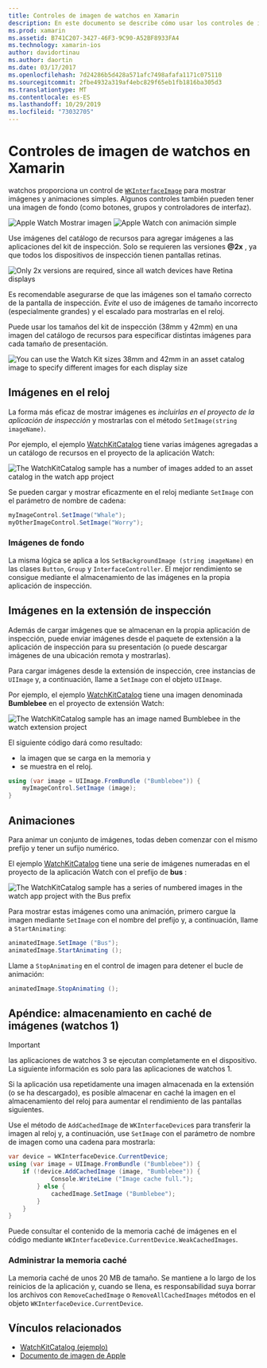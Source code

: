 ```yaml
---
title: Controles de imagen de watchos en Xamarin
description: En este documento se describe cómo usar los controles de imagen en una aplicación de watchos compilada con Xamarin. Describe el control WKInterfaceImage, el método SetImage, la adición de imágenes a una extensión de inspección, animaciones, etc.
ms.prod: xamarin
ms.assetid: B741C207-3427-46F3-9C90-A52BF8933FA4
ms.technology: xamarin-ios
author: davidortinau
ms.author: daortin
ms.date: 03/17/2017
ms.openlocfilehash: 7d24286b5d428a571afc7498afafa1171c075110
ms.sourcegitcommit: 2fbe4932a319af4ebc829f65eb1fb1816ba305d3
ms.translationtype: MT
ms.contentlocale: es-ES
ms.lasthandoff: 10/29/2019
ms.locfileid: "73032705"
---
```

# <a name="watchos-image-controls-in-xamarin"></a>Controles de imagen de watchos en Xamarin

watchos proporciona un control de [`WKInterfaceImage`](xref:WatchKit.WKInterfaceImage) para mostrar imágenes y animaciones simples. Algunos controles también pueden tener una imagen de fondo (como botones, grupos y controladores de interfaz).

![](image-images/image-walkway.png "Apple Watch Mostrar imagen") ![](image-images/image-animation.png "Apple Watch con animación simple")
<!-- watch image courtesy of http://infinitapps.com/bezel/ -->

Use imágenes del catálogo de recursos para agregar imágenes a las aplicaciones del kit de inspección.
Solo se requieren las versiones **@2x** , ya que todos los dispositivos de inspección tienen pantallas retinas.

![](image-images/asset-universal-sml.png "Only 2x versions are required, since all watch devices have Retina displays")

Es recomendable asegurarse de que las imágenes son el tamaño correcto de la pantalla de inspección. *Evite* el uso de imágenes de tamaño incorrecto (especialmente grandes) y el escalado para mostrarlas en el reloj.

Puede usar los tamaños del kit de inspección (38mm y 42mm) en una imagen del catálogo de recursos para especificar distintas imágenes para cada tamaño de presentación.

![](image-images/asset-watch-sml.png "You can use the Watch Kit sizes 38mm and 42mm in an asset catalog image to specify different images for each display size")

## <a name="images-on-the-watch"></a>Imágenes en el reloj

La forma más eficaz de mostrar imágenes es *incluirlas en el proyecto de la aplicación de inspección* y mostrarlas con el método `SetImage(string imageName)`.

Por ejemplo, el ejemplo [WatchKitCatalog](https://docs.microsoft.com/samples/xamarin/ios-samples/watchos-watchkitcatalog/) tiene varias imágenes agregadas a un catálogo de recursos en el proyecto de la aplicación Watch:

![](image-images/asset-whale-sml.png "The WatchKitCatalog sample has a number of images added to an asset catalog in the watch app project")

Se pueden cargar y mostrar eficazmente en el reloj mediante `SetImage` con el parámetro de nombre de cadena:

```csharp
myImageControl.SetImage("Whale");
myOtherImageControl.SetImage("Worry");
```

### <a name="background-images"></a>Imágenes de fondo

La misma lógica se aplica a los `SetBackgroundImage (string imageName)` en las clases `Button`, `Group` y `InterfaceController`. El mejor rendimiento se consigue mediante el almacenamiento de las imágenes en la propia aplicación de inspección.

## <a name="images-in-the-watch-extension"></a>Imágenes en la extensión de inspección

Además de cargar imágenes que se almacenan en la propia aplicación de inspección, puede enviar imágenes desde el paquete de extensión a la aplicación de inspección para su presentación (o puede descargar imágenes de una ubicación remota y mostrarlas).

Para cargar imágenes desde la extensión de inspección, cree instancias de `UIImage` y, a continuación, llame a `SetImage` con el objeto `UIImage`.

Por ejemplo, el ejemplo [WatchKitCatalog](https://docs.microsoft.com/samples/xamarin/ios-samples/watchos-watchkitcatalog) tiene una imagen denominada **Bumblebee** en el proyecto de extensión Watch:

![](image-images/asset-bumblebee-sml.png "The WatchKitCatalog sample has an image named Bumblebee in the watch extension project")

El siguiente código dará como resultado:

- la imagen que se carga en la memoria y
- se muestra en el reloj.

```csharp
using (var image = UIImage.FromBundle ("Bumblebee")) {
    myImageControl.SetImage (image);
}
```

## <a name="animations"></a>Animaciones

Para animar un conjunto de imágenes, todas deben comenzar con el mismo prefijo y tener un sufijo numérico.

El ejemplo [WatchKitCatalog](https://docs.microsoft.com/samples/xamarin/ios-samples/watchos-watchkitcatalog) tiene una serie de imágenes numeradas en el proyecto de la aplicación Watch con el prefijo de **bus** :

![](image-images/asset-bus-animation-sml.png "The WatchKitCatalog sample has a series of numbered images in the watch app project with the Bus prefix")

Para mostrar estas imágenes como una animación, primero cargue la imagen mediante `SetImage` con el nombre del prefijo y, a continuación, llame a `StartAnimating`:

```csharp
animatedImage.SetImage ("Bus");
animatedImage.StartAnimating ();
```

Llame a `StopAnimating` en el control de imagen para detener el bucle de animación:

```csharp
animatedImage.StopAnimating ();
```

<a name="cache" />

## <a name="appendix-caching-images-watchos-1"></a>Apéndice: almacenamiento en caché de imágenes (watchos 1)

> [!IMPORTANT]
> las aplicaciones de watchos 3 se ejecutan completamente en el dispositivo. La siguiente información es solo para las aplicaciones de watchos 1.

Si la aplicación usa repetidamente una imagen almacenada en la extensión (o se ha descargado), es posible almacenar en caché la imagen en el almacenamiento del reloj para aumentar el rendimiento de las pantallas siguientes.

Use el método de `AddCachedImage` de `WKInterfaceDevice`s para transferir la imagen al reloj y, a continuación, use `SetImage` con el parámetro de nombre de imagen como una cadena para mostrarla:

```csharp
var device = WKInterfaceDevice.CurrentDevice;
using (var image = UIImage.FromBundle ("Bumblebee")) {
    if (!device.AddCachedImage (image, "Bumblebee")) {
            Console.WriteLine ("Image cache full.");
        } else {
            cachedImage.SetImage ("Bumblebee");
        }
    }
}
```

Puede consultar el contenido de la memoria caché de imágenes en el código mediante `WKInterfaceDevice.CurrentDevice.WeakCachedImages`.

### <a name="managing-the-cache"></a>Administrar la memoria caché

La memoria caché de unos 20 MB de tamaño. Se mantiene a lo largo de los reinicios de la aplicación y, cuando se llena, es responsabilidad suya borrar los archivos con `RemoveCachedImage` o `RemoveAllCachedImages` métodos en el objeto `WKInterfaceDevice.CurrentDevice`.

## <a name="related-links"></a>Vínculos relacionados

- [WatchKitCatalog (ejemplo)](https://docs.microsoft.com/samples/xamarin/ios-samples/watchos-watchkitcatalog)
- [Documento de imagen de Apple](https://developer.apple.com/documentation/watchkit/wkinterfaceimage)

